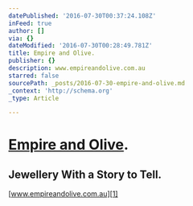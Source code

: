 ```yaml
---
datePublished: '2016-07-30T00:37:24.108Z'
inFeed: true
author: []
via: {}
dateModified: '2016-07-30T00:28:49.781Z'
title: Empire and Olive.
publisher: {}
description: www.empireandolive.com.au
starred: false
sourcePath: _posts/2016-07-30-empire-and-olive.md
_context: 'http://schema.org'
_type: Article

---
```

# [Empire and Olive][0].

## Jewellery With a Story to Tell.

[www.empireandolive.com.au][1]

[0]: www.empireandolive.com.au "Empire and Olive"
[1]: www.empireandolive.com.au